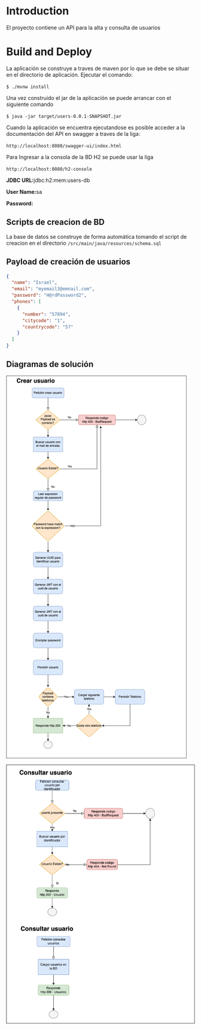 # Introduction
El proyecto contiene un API para la alta y consulta de usuarios

# Build and Deploy
La aplicación se construye a traves de maven por lo que se debe se situar en el directorio de aplicación.
Ejecutar el comando:

<code>$ ./mvnw install</code>

Una vez construido el jar de la aplicación se puede arrancar con el siguiente comando

<code>$ java -jar target/users-0.0.1-SNAPSHOT.jar</code>

Cuando la aplicación se encuentra ejecutandose es posible acceder a la documentación del API en swagger a traves de la liga:

<code>http://localhost:8080/swagger-ui/index.html </code>

Para Ingresar a la consola de la BD H2 se puede usar la liga

<code>http://localhost:8080/h2-console </code>

<strong>JDBC URL:</strong>jdbc:h2:mem:users-db

<strong>User Name:</strong>sa

<strong>Password:</strong>

## Scripts de creacion de BD

La base de datos se construye de forma automática tomando el script de creacion en el directorio `/src/main/java/resources/schema.sql`

## Payload de creación de usuarios

```json
{
  "name": "Israel",
  "email": "myemail3@emnail.com",
  "password": "H@rdPassword2",
  "phones": [
    {
      "number": "57894",
      "citycode": "1",
      "countrycode": "57"
    }
  ]
}
```
## Diagramas de solución

![create_users](https://github.com/jisraelhg/api-users/blob/main/src/main/resources/Usuarios_ds_01CrearUsuario.png?raw=true)

![get_users](https://github.com/jisraelhg/api-users/blob/main/src/main/resources/Usuarios_ds_02ConsultarUsuarios.png?raw=true)

